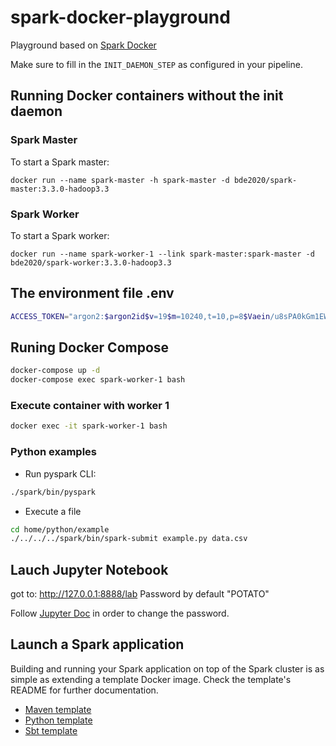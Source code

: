 # spark-docker-playground
Playground based on [Spark Docker](https://github.com/big-data-europe/docker-spark)

Make sure to fill in the `INIT_DAEMON_STEP` as configured in your pipeline.
## Running Docker containers without the init daemon
### Spark Master
To start a Spark master:

    docker run --name spark-master -h spark-master -d bde2020/spark-master:3.3.0-hadoop3.3

### Spark Worker
To start a Spark worker:

    docker run --name spark-worker-1 --link spark-master:spark-master -d bde2020/spark-worker:3.3.0-hadoop3.3

## The environment file .env

```bash
ACCESS_TOKEN="argon2:$argon2id$v=19$m=10240,t=10,p=8$Vaein/u8sPA0kGm1EWAfSA$wJ0wBooCVRlNHePWNLdDwbOs+7Nu+t52WmR7sO0p9JM"
```

## Runing Docker Compose
```sh
docker-compose up -d
docker-compose exec spark-worker-1 bash
```
### Execute container with worker 1

```sh
docker exec -it spark-worker-1 bash
```

### Python examples

* Run pyspark CLI:
```sh
./spark/bin/pyspark
```
*  Execute a file
```sh
cd home/python/example
./../../../spark/bin/spark-submit example.py data.csv
```

## Lauch Jupyter Notebook
got to: 
http://127.0.0.1:8888/lab
Password by default "POTATO"

Follow [Jupyter Doc](https://jupyter-server.readthedocs.io/en/latest/operators/public-server.html) in order to change the password.

## Launch a Spark application
Building and running your Spark application on top of the Spark cluster is as simple as extending a template Docker image. Check the template's README for further documentation.
* [Maven template](https://github.com/big-data-europe/docker-spark/tree/master/template/maven)
* [Python template](https://github.com/big-data-europe/docker-spark/tree/master/template/python)
* [Sbt template](https://github.com/big-data-europe/docker-spark/tree/master/template/sbt)